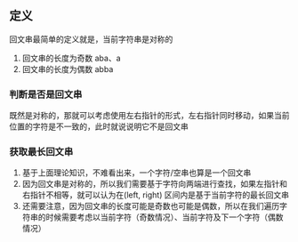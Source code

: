 ## 定义
回文串最简单的定义就是，当前字符串是对称的
1. 回文串的长度为奇数 aba、a
2. 回文串的长度为偶数 abba

### 判断是否是回文串
既然是对称的，那就可以考虑使用左右指针的形式，左右指针同时移动，如果当前位置的字符是不一致的，此时就说说明它不是回文串

### 获取最长回文串
1. 基于上面理论知识，不难看出来，一个字符/空串也算是一个回文串
2. 因为回文串是对称的，所以我们需要基于字符向两端进行查找，如果左指针和右指针不相等，就可以认为在(left, right) 区间内是基于当前字符的最长回文串
3. 还需要注意，因为回文串的长度可能是奇数也可能是偶数，所以在我们遍历字符串的时候需要考虑以当前字符（奇数情况）、当前字符及下一个字符（偶数情况） 

